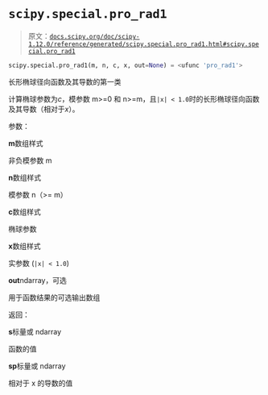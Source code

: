 # `scipy.special.pro_rad1`

> 原文：[`docs.scipy.org/doc/scipy-1.12.0/reference/generated/scipy.special.pro_rad1.html#scipy.special.pro_rad1`](https://docs.scipy.org/doc/scipy-1.12.0/reference/generated/scipy.special.pro_rad1.html#scipy.special.pro_rad1)

```py
scipy.special.pro_rad1(m, n, c, x, out=None) = <ufunc 'pro_rad1'>
```

长形椭球径向函数及其导数的第一类

计算椭球参数为*c*，模参数 m>=0 和 n>=m，且`|x| < 1.0`时的长形椭球径向函数及其导数（相对于*x*）。

参数：

**m**数组样式

非负模参数 m

**n**数组样式

模参数 n（>= m）

**c**数组样式

椭球参数

**x**数组样式

实参数 (`|x| < 1.0`)

**out**ndarray，可选

用于函数结果的可选输出数组

返回：

**s**标量或 ndarray

函数的值

**sp**标量或 ndarray

相对于 x 的导数的值
